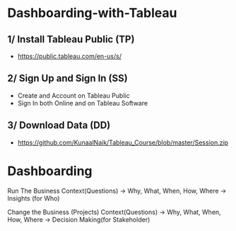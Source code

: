 # Dashboarding-with-Tableau

## 1/ Install Tableau Public (TP) 
- https://public.tableau.com/en-us/s/

## 2/ Sign Up and Sign In (SS)
- Create and Account on Tableau Public 
- Sign In both Online and on Tableau Software 

## 3/ Download Data (DD) 
- https://github.com/KunaalNaik/Tableau_Course/blob/master/Session.zip


# Dashboarding

Run The Business
Context(Questions) -> Why, What, When, How, Where -> Insights (for Who)

Change the Business (Projects)
Context(Questions) -> Why, What, When, How, Where -> Decision Making(for Stakeholder)

